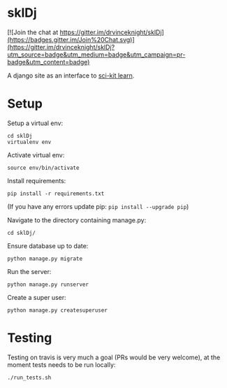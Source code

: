 # sklDj

[![Join the chat at https://gitter.im/drvinceknight/sklDj](https://badges.gitter.im/Join%20Chat.svg)](https://gitter.im/drvinceknight/sklDj?utm_source=badge&utm_medium=badge&utm_campaign=pr-badge&utm_content=badge)

A django site as an interface to [sci-kit learn](http://scikit-learn.org/stable/).

# Setup

Setup a virtual env:

    cd sklDj
    virtualenv env

Activate virtual env:

    source env/bin/activate

Install requirements:

    pip install -r requirements.txt

(If you have any errors update pip: `pip install --upgrade pip`)

Navigate to the directory containing manage.py:

    cd sklDj/

Ensure database up to date:

    python manage.py migrate

Run the server:

    python manage.py runserver

Create a super user:

    python manage.py createsuperuser

# Testing

Testing on travis is very much a goal (PRs would be very welcome), at the moment
tests needs to be run locally:

    ./run_tests.sh
